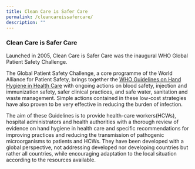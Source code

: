 ```yaml
---
title: Clean Care is Safer Care
permalink: /cleancareissafercare/
description: ""
---
```

### Clean Care is Safer Care

Launched in 2005, Clean Care is Safer Care was the inaugural WHO Global Patient Safety Challenge.

The Global Patient Safety Challenge, a core programme of the World Alliance for Patient Safety, brings together the [WHO Guidelines on Hand Hygiene in Health Care](https://apps.who.int/iris/rest/bitstreams/66334/retrieve) with ongoing actions on blood safety, injection and immunization safety, safer clinical practices, and safe water, sanitation and waste management. Simple actions contained in these low-cost strategies have also proven to be very effective in reducing the burden of infection.

The aim of these Guidelines is to provide health-care workers(HCWs), hospital administrators and health authorities with a thorough review of evidence on hand hygiene in health care and speciﬁc recommendations for improving practices and reducing the transmission of pathogenic microorganisms to patients and HCWs. They have been developed with a global perspective, not addressing developed nor developing countries but rather all countries, while encouraging adaptation to the local situation according to the resources available.
